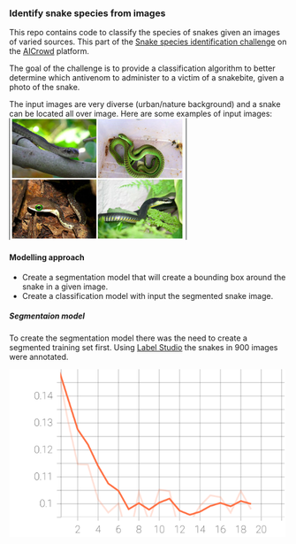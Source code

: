 ### Identify snake species from images
This repo contains code to classify the species of snakes given an images of varied sources. This part of the [Snake species identification challenge](https://www.aicrowd.com/challenges/snakeclef2021-snake-species-identification-challenge) on the [AICrowd](https://www.aicrowd.com/) platform.

The goal of the challenge is to provide a classification algorithm to better determine which antivenom to administer to a victim of a snakebite, given a photo of the snake.

The input images are very diverse (urban/nature background) and a snake can be located all over image. Here are some examples of input images:
<img
src="./imgs/snakes_examples.jpg"
alt="Example of raw input images">


#### Modelling approach
* Create a segmentation model that will create a bounding box around the snake in a given image.
* Create a classification model with input the segmented snake image.

##### Segmentaion model
To create the segmentation model there was the need to create a segmented training set first. Using [Label Studio](https://github.com/heartexlabs/label-studio) the snakes in 900 images were annotated.

<img 
src="./imgs/Segmentation_train_loss.svg"
alt="Segmentation training loss"
width="500">
